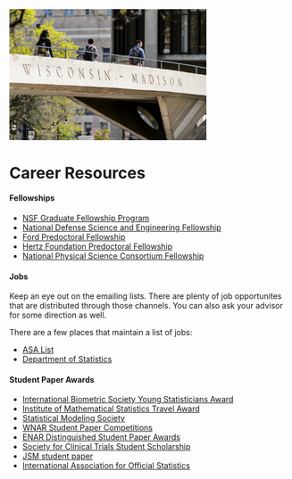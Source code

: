 <img src="images/bridge.jpg" width="70%"/>

# Career Resources

#### Fellowships


* [NSF Graduate Fellowship Program][nsf]
* [National Defense Science and Engineering Fellowship][ndsef]
* [Ford Predoctoral Fellowship][ford]
* [Hertz Foundation Predoctoral Fellowship][hertz]
* [National Physical Science Consortium Fellowship][npscf]


[nsf]:https://www.nsfgrfp.org/
[ndsef]:https://ndseg.asee.org/
[ford]:http://sites.nationalacademies.org/PGA/FordFellowships/PGA_047958
[hertz]:http://hertzfoundation.org/dx/fellowships/fellowshipaward.aspx
[npscf]:http://www.npsc.org/index.html


#### Jobs

Keep an eye out on the emailing lists. There are plenty of job opportunites
that are distributed through those channels. You can also ask your advisor for some direction as well.

There are a few places that maintain a list of jobs:

* [ASA List][asa-jobs]
* [Department of Statistics][deptlist]

[asa-jobs]:http://jobs.amstat.org/jobs
[deptlist]:https://www.stat.wisc.edu/careers-blog

#### Student Paper Awards

* [International Biometric Society Young Statisticians Award][ibc]
* [Institute of Mathematical Statistics Travel Award][ims]
* [Statistical Modeling Society][sms]
* [WNAR Student Paper Competitions][wnar]
* [ENAR Distinguished Student Paper Awards][enar]
* [Society for Clinical Trials Student Scholarship][sct]
* [JSM student paper][jsm]
* [International Association for Official Statistics][iaos]

[wnar]:http://www.wnar.org/Student-Competition
[enar]:https://www.enar.org/meetings/StudentPaperAwards/
[sms]:http://www.statmod.org/files/others/ToyotaAwardAnnouncement.pdf
[ims]:http://imstat.org/awards/hannan.html
[ibc]:https://www.biometricsociety.org/2017/10/call-for-papers-young-statistician-showcase-at-ibc2018-barcelona-spain/
[sct]:http://www.sctweb.org/public/about/chalmers.cfm
[jsm]:https://www.amstat.org/ASA/Your-Career/Student-Paper-Competitions.aspx?hkey=6481db83-6316-44b1-be71-d4796b76f583
[iaos]:http://www.oecd.org/iaos2018/
